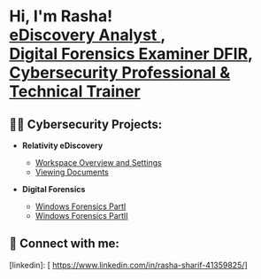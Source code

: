 <h1>Hi, I'm Rasha! <br/><a href="https://github.com/TheRashaSharif/TheRashaSharif)"> eDiscovery Analyst </a>, <br/><a href="https://github.com/TheRashaSharif/TheRashaSharif)"> Digital Forensics Examiner DFIR</a>, <a href="https://www.linkedin.com/in/rasha-sharif-41359825/">Cybersecurity Professional &  Technical Trainer</a> 
  
<h2>👨‍💻 Cybersecurity Projects: </h2>

  
  
 
  
- <b>Relativity eDiscovery</b>
  - [Workspace Overview and Settings](https://github.com/TheRashaSharif/eDiscovery-Relativity-Basics)
  - [Viewing Documents](https://github.com/TheRashaSharif/Viewing_Documents)

- <b>Digital Forensics</b>
   - [Windows Forensics PartI](https://github.com/TheRashaSharif/Windows-Forensics)
   - [Windows Forensics PartII](https://github.com/TheRashaSharif/Windows-Forensics-PartII)
  
<h2> 🤳 Connect with me:</h2>

[linkedin]: [ https://www.linkedin.com/in/rasha-sharif-41359825/]

